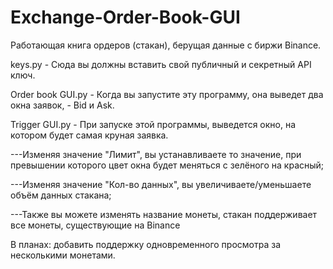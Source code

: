 # Exchange-Order-Book-GUI
Работающая книга ордеров (стакан), берущая данные с биржи Binance.

keys.py - Сюда вы должны вставить свой публичный и секретный API ключ.

Order book GUI.py - Когда вы запустите эту программу, она выведет два окна заявок, - Bid и Ask.

Trigger GUI.py - При запуске этой программы, выведется окно, на котором будет самая круная заявка.

---Изменяя значение "Лимит", вы устанавливаете то значение, при превышении которого цвет окна будет меняться с зелёного на красный;

---Изменяя значение "Кол-во данных", вы увеличиваете/уменьшаете объём данных стакана;

---Также вы можете изменять название монеты, стакан поддерживает все монеты, существующие на Binance

В планах: добавить поддержку одновременного просмотра за несколькими монетами.
